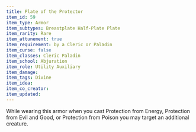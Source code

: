 ```yaml
---
title: Plate of the Protector
item_id: 59
item_type: Armor
item_subtypes: Breastplate Half-Plate Plate
item_rarity: Rare
item_attunement: true
item_requirement: by a Cleric or Paladin
item_curse: false
item_classes: Cleric Paladin
item_school: Abjuration
item_role: Utility Auxiliary
item_damage:
item_tags: Divine
item_idea:
item_co_creator:
item_updated:
---
```


While wearing this armor when you cast <magic-spell>Protection from Energy</magic-spell>, <magic-spell>Protection from Evil and Good</magic-spell>, or <magic-spell>Protection from Poison</magic-spell> you may target an additional creature.
